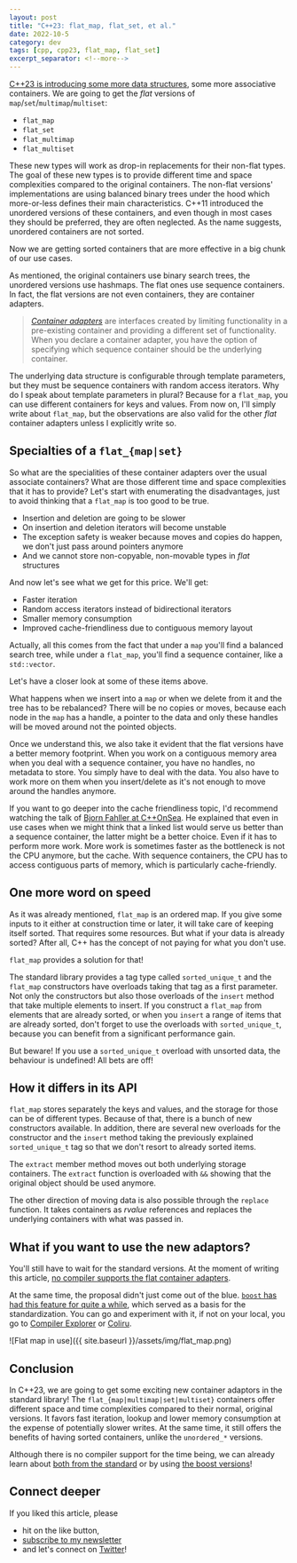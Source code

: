 ```yaml
---
layout: post
title: "C++23: flat_map, flat_set, et al."
date: 2022-10-5
category: dev
tags: [cpp, cpp23, flat_map, flat_set]
excerpt_separator: <!--more-->
---
```

[C++23 is introducing some more data structures](https://www.open-std.org/jtc1/sc22/wg21/docs/papers/2022/p0429r9.pdf), some more associative containers. We are going to get the *flat* versions of `map`/`set`/`multimap`/`multiset`:

* `flat_map`
* `flat_set`
* `flat_multimap`
* `flat_multiset`

These new types will work as drop-in replacements for their non-flat types. The goal of these new types is to provide different time and space complexities compared to the original containers. The non-flat versions' implementations are using balanced binary trees under the hood which more-or-less defines their main characteristics. C++11 introduced the unordered versions of these containers, and even though in most cases they should be preferred, they are often neglected. As the name suggests, unordered containers are not sorted.

Now we are getting sorted containers that are more effective in a big chunk of our use cases.

As mentioned, the original containers use binary search trees, the unordered versions use hashmaps. The flat ones use sequence containers. In fact, the flat versions are not even containers, they are container adapters.

>*[Container adapters](https://stackoverflow.com/questions/3873802/what-are-containers-adapters-c)* are interfaces created by limiting functionality in a pre-existing container and providing a different set of functionality. When you declare a container adapter, you have the option of specifying which sequence container should be the underlying container.

The underlying data structure is configurable through template parameters, but they must be sequence containers with random access iterators. Why do I speak about template parameters in plural? Because for a `flat_map`, you can use different containers for keys and values. From now on, I'll simply write about `flat_map`, but the observations are also valid for the other *flat* container adapters unless I explicitly write so.

## Specialties of a `flat_{map|set}`

So what are the specialities of these container adapters over the usual associate containers? What are those different time and space complexities that it has to provide? Let's start with enumerating the disadvantages, just to avoid thinking that a `flat_map` is too good to be true.

- Insertion and deletion are going to be slower
- On insertion and deletion iterators will become unstable
- The exception safety is weaker because moves and copies do happen, we don't just pass around pointers anymore
- And we cannot store non-copyable, non-movable types in *flat* structures

And now let's see what we get for this price. We'll get:

- Faster iteration
- Random access iterators instead of bidirectional iterators
- Smaller memory consumption
- Improved cache-friendliness due to contiguous memory layout

Actually, all this comes from the fact that under a `map` you'll find a balanced search tree, while under a `flat_map`, you'll find a sequence container, like a `std::vector`.

Let's have a closer look at some of these items above.

What happens when we insert into a `map` or when we delete from it and the tree has to be rebalanced? There will be no copies or moves, because each node in the `map` has a handle, a pointer to the data and only these handles will be moved around not the pointed objects.

Once we understand this, we also take it evident that the flat versions have a better memory footprint. When you work on a contiguous memory area when you deal with a sequence container, you have no handles, no metadata to store. You simply have to deal with the data. You also have to work more on them when you insert/delete as it's not enough to move around the handles anymore.

If you want to go deeper into the cache friendliness topic, I'd recommend watching the talk of [Bjorn Fahller at C++OnSea](https://www.youtube.com/watch?v=yyNWKHoDtMs). He explained that even in use cases when we might think that a linked list would serve us better than a sequence container, the latter might be a better choice. Even if it has to perform more work. More work is sometimes faster as the bottleneck is not the CPU anymore, but the cache. With sequence containers, the CPU has to access contiguous parts of memory, which is particularly cache-friendly.

## One more word on speed

As it was already mentioned, `flat_map` is an ordered map. If you give some inputs to it either at construction time or later, it will take care of keeping itself sorted. That requires some resources. But what if your data is already sorted? After all, C++ has the concept of not paying for what you don't use.

`flat_map` provides a solution for that!

The standard library provides a tag type called `sorted_unique_t` and the `flat_map` constructors have overloads taking that tag as a first parameter. Not only the constructors but also those overloads of the `insert` method that take multiple elements to insert. If you construct a `flat_map` from elements that are already sorted, or when you `insert` a range of items that are already sorted, don't forget to use the overloads with `sorted_unique_t`, because you can benefit from a significant performance gain.

But beware! If you use a `sorted_unique_t` overload with unsorted data, the behaviour is undefined! All bets are off!

## How it differs in its API

`flat_map` stores separately the keys and values, and the storage for those can be of different types. Because of that, there is a bunch of new constructors available. In addition, there are several new overloads for the constructor and the `insert` method taking the previously explained `sorted_unique_t` tag so that we don't resort to already sorted items.

The `extract` member method moves out both underlying storage containers. The `extract` function is overloaded with `&&` showing that the original object should be used anymore.

The other direction of moving data is also possible through the `replace` function. It takes containers as *rvalue* references and replaces the underlying containers with what was passed in.

## What if you want to use the new adaptors?

You'll still have to wait for the standard versions. At the moment of writing this article, [no compiler supports the flat container adapters](https://en.cppreference.com/w/cpp/compiler_support/23).

At the same time, the proposal didn't just come out of the blue. [`boost` has had this feature for quite a while](https://www.boost.org/doc/libs/1_80_0/doc/html/boost_container_header_reference.html#header.boost.container.flat_map_hpp), which served as a basis for the standardization. You can go and experiment with it, if not on your local, you go to [Compiler Explorer](https://godbolt.org/z/x3vY1f6rz) or [Coliru](http://coliru.stacked-crooked.com/a/84be54a775297036).

![Flat map in use]({{ site.baseurl }}/assets/img/flat_map.png)

## Conclusion

In C++23, we are going to get some exciting new container adaptors in the standard library! The `flat_{map|multimap|set|multiset}` containers offer different space and time complexities compared to their normal, original versions. It favors fast iteration, lookup and lower memory consumption at the expense of potentially slower writes. At the same time, it still offers the benefits of having sorted containers, unlike the `unordered_*` versions.

Although there is no compiler support for the time being, we can already learn about [both from the standard](https://www.open-std.org/jtc1/sc22/wg21/docs/papers/2022/p0429r9.pdf) or by using [the boost versions](https://www.boost.org/doc/libs/1_80_0/doc/html/boost_container_header_reference.html#header.boost.container.flat_map_hpp)!

## Connect deeper

If you liked this article, please 
- hit on the like button,  
- [subscribe to my newsletter](http://eepurl.com/gvcv1j) 
- and let's connect on [Twitter](https://twitter.com/SandorDargo)!